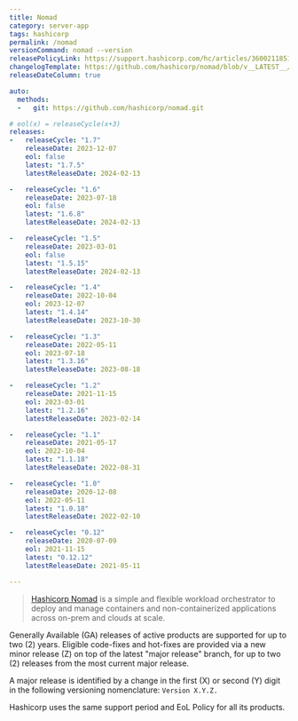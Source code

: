 ```yaml
---
title: Nomad
category: server-app
tags: hashicorp
permalink: /nomad
versionCommand: nomad --version
releasePolicyLink: https://support.hashicorp.com/hc/articles/360021185113
changelogTemplate: https://github.com/hashicorp/nomad/blob/v__LATEST__/CHANGELOG.md
releaseDateColumn: true

auto:
  methods:
  -   git: https://github.com/hashicorp/nomad.git

# eol(x) = releaseCycle(x+3)
releases:
-   releaseCycle: "1.7"
    releaseDate: 2023-12-07
    eol: false
    latest: "1.7.5"
    latestReleaseDate: 2024-02-13

-   releaseCycle: "1.6"
    releaseDate: 2023-07-18
    eol: false
    latest: "1.6.8"
    latestReleaseDate: 2024-02-13

-   releaseCycle: "1.5"
    releaseDate: 2023-03-01
    eol: false
    latest: "1.5.15"
    latestReleaseDate: 2024-02-13

-   releaseCycle: "1.4"
    releaseDate: 2022-10-04
    eol: 2023-12-07
    latest: "1.4.14"
    latestReleaseDate: 2023-10-30

-   releaseCycle: "1.3"
    releaseDate: 2022-05-11
    eol: 2023-07-18
    latest: "1.3.16"
    latestReleaseDate: 2023-08-18

-   releaseCycle: "1.2"
    releaseDate: 2021-11-15
    eol: 2023-03-01
    latest: "1.2.16"
    latestReleaseDate: 2023-02-14

-   releaseCycle: "1.1"
    releaseDate: 2021-05-17
    eol: 2022-10-04
    latest: "1.1.18"
    latestReleaseDate: 2022-08-31

-   releaseCycle: "1.0"
    releaseDate: 2020-12-08
    eol: 2022-05-11
    latest: "1.0.18"
    latestReleaseDate: 2022-02-10

-   releaseCycle: "0.12"
    releaseDate: 2020-07-09
    eol: 2021-11-15
    latest: "0.12.12"
    latestReleaseDate: 2021-05-11

---
```


> [Hashicorp Nomad](https://www.nomadproject.io/) is a simple and flexible workload orchestrator to
> deploy and manage containers and non-containerized applications across on-prem and clouds at scale.

Generally Available (GA) releases of active products are supported for up to two (2) years. Eligible
code-fixes and hot-fixes are provided via a new minor release (Z) on top of the latest "major
release" branch, for up to two (2) releases from the most current major release.

A major release is identified by a change in the first (X) or second (Y) digit in the following
versioning nomenclature: `Version X.Y.Z.`

Hashicorp uses the same support period and EoL Policy for all its products.
